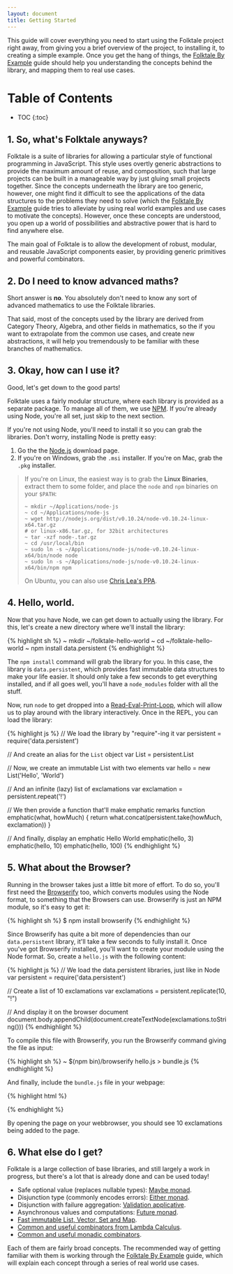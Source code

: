 ```yaml
---
layout: document
title: Getting Started
---
```


This guide will cover everything you need to start using the Folktale project
right away, from giving you a brief overview of the project, to installing it,
to creating a simple example. Once you get the hang of things, the
[Folktale By Example][] guide should help you
understanding the concepts behind the library, and mapping them to real use
cases.

[Folktale By Example]: /documentation/by-example

# Table of Contents

 *  TOC
{:toc}


## 1. So, what's Folktale anyways?

Folktale is a suite of libraries for allowing a particular style of functional
programming in JavaScript. This style uses overtly generic abstractions to
provide the maximum amount of reuse, and composition, such that large
projects can be built in a manageable way by just gluing small projects
together. Since the concepts underneath the library are too generic, however,
one might find it difficult to see the applications of the data structures to
the problems they need to solve (which the [Folktale By Example][] guide tries
to alleviate by using real world examples and use cases to motivate the
concepts). However, once these concepts are understood, you open up a world of
possibilities and abstractive power that is hard to find anywhere else.

The main goal of Folktale is to allow the development of robust, modular, and
reusable JavaScript components easier, by providing generic primitives and
powerful combinators.


## 2. Do I need to know advanced maths?

Short answer is **no**. You absolutely don't need to know any sort of advanced
mathematics to use the Folktale libraries. 

That said, most of the concepts used by the library are derived from Category
Theory, Algebra, and other fields in mathematics, so the if you want to
extrapolate from the common use cases, and create new abstractions, it will
help you tremendously to be familiar with these branches of mathematics.


## 3. Okay, how can I use it?

Good, let's get down to the good parts!

Folktale uses a fairly modular structure, where each library is provided as a
separate package. To manage all of them, we use [NPM][]. If you're already
using Node, you're all set, just skip to the next section.

If you're not using Node, you'll need to install it so you can grab the
libraries. Don't worry, installing Node is pretty easy:

 1. Go the the [Node.js][] download page.
 2. If you're on Windows, grab the `.msi` installer. If you're on Mac, grab the
    `.pkg` installer.
    
[NPM]: http://npmjs.org/
[Node.js]: http://nodejs.org/download/


> If you're on Linux, the easiest way is to grab the **Linux Binaries**, extract
> them to some folder, and place the `node` and `npm` binaries on your `$PATH`:
>
>     ~ mkdir ~/Applications/node-js
>     ~ cd ~/Applications/node-js
>     ~ wget http://nodejs.org/dist/v0.10.24/node-v0.10.24-linux-x64.tar.gz
>     # or linux-x86.tar.gz, for 32bit architectures
>     ~ tar -xzf node-.tar.gz
>     ~ cd /usr/local/bin
>     ~ sudo ln -s ~/Applications/node-js/node-v0.10.24-linux-x64/bin/node node
>     ~ sudo ln -s ~/Applications/node-js/node-v0.10.24-linux-x64/bin/npm npm
>
> On Ubuntu, you can also use
> [Chris Lea's PPA](https://launchpad.net/~chris-lea/+archive/node.js/).


## 4. Hello, world.

Now that you have Node, we can get down to actually using the library. For
this, let's create a new directory where we'll install the library:

{% highlight sh %}
~ mkdir ~/folktale-hello-world
~ cd ~/folktale-hello-world
~ npm install data.persistent
{% endhighlight %}

The `npm install` command will grab the library for you. In this case, the
library is `data.persistent`, which provides fast immutable data structures to
make your life easier. It should only take a few seconds to get everything
installed, and if all goes well, you'll have a `node_modules` folder with all
the stuff.

Now, run `node` to get dropped into a [Read-Eval-Print-Loop][REPL], which will
allow us to play around with the library interactively. Once in the REPL, you
can load the library:

[REPL]: http://en.wikipedia.org/wiki/Read%E2%80%93eval%E2%80%93print_loop

{% highlight js %}
// We load the library by "require"-ing it
var persistent = require('data.persistent')

// And create an alias for the `List` object
var List = persistent.List

// Now, we create an immutable List with two elements
var hello = new List('Hello', 'World')

// And an infinite (lazy) list of exclamations
var exclamation = persistent.repeat('!')

// We then provide a function that'll make emphatic remarks
function emphatic(what, howMuch) {
  return what.concat(persistent.take(howMuch, exclamation))
}

// And finally, display an emphatic Hello World
emphatic(hello, 3)
emphatic(hello, 10)
emphatic(hello, 100)
{% endhighlight %}


## 5. What about the Browser?

Running in the browser takes just a little bit more of effort. To do so, you'll
first need the [Browserify][] too, which converts modules using the Node
format, to something that the Browsers can use. Browserify is just an NPM
module, so it's easy to get it:

[Browserify]: http://browserify.org/

{% highlight sh %}
$ npm install browserify
{% endhighlight %}

Since Browserify has quite a bit more of dependencies than our
`data.persistent` library, it'll take a few seconds to fully install it. Once
you've got Browserify installed, you'll want to create your module using the
Node format. So, create a `hello.js` with the following content:

{% highlight js %}
// We load the data.persistent libraries, just like in Node
var persistent = require('data.persistent')

// Create a list of 10 exclamations
var exclamations = persistent.replicate(10, "!")

// And display it on the browser document
document.body.appendChild(document.createTextNode(exclamations.toString()))
{% endhighlight %}

To compile this file with Browserify, you run the Browserify command giving the
file as input:

{% highlight sh %}
~ $(npm bin)/browserify hello.js > bundle.js
{% endhighlight %}

And finally, include the `bundle.js` file in your webpage:

{% highlight html %}
<!DOCTYPE html>
<html>
  <head>
    <title>Hello, World</title>
  </head>
  <body>
    <script src="bundle.js"></script>
  </body>
</html>
{% endhighlight %}

By opening the page on your webbrowser, you should see 10 exclamations being
added to the page.


## 6. What else do I get?

Folktale is a large collection of base libraries, and still largely a work in
progress, but there's a lot that is already done and can be used today!

 -  Safe optional value (replaces nullable types): [Maybe monad][].
 -  Disjunction type (commonly encodes errors): [Either monad][].
 -  Disjunction with failure aggregation: [Validation applicative][].
 -  Asynchronous values and computations: [Future monad][].
 -  [Fast immutable List, Vector, Set and Map][persistent].
 -  [Common and useful combinators from Lambda Calculus][lambda].
 -  [Common and useful monadic combinators][monads].

Each of them are fairly broad concepts. The recommended way of getting familiar
with them is working through the [Folktale By Example][] guide, which
will explain each concept through a series of real world use cases.

[Maybe monad]: https://github.com/folktale/monads.maybe
[Either monad]: https://github.com/folktale/monads.either
[Validation applicative]: https://github.com/folktale/applicatives.validation
[Future monad]: https://github.com/folktale/monads.future
[persistent]: https://github.com/folktale/data.persistent
[lambda]: https://github.com/folktale/core.lambda
[monads]: https://github.com/folktale/control.monads
